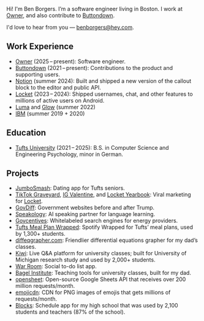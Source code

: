 Hi! I'm Ben Borgers. I’m a software engineer living in Boston. I work at [Owner](https://owner.com), and also contribute to [Buttondown](https://buttondown.com).

I'd love to hear from you — [benborgers@hey.com](mailto:benborgers@hey.com).

## Work Experience

- [Owner](https://owner.com) (2025 – present): Software engineer.
- [Buttondown](https://buttondown.com) (2021 – present): Contributions to the product and supporting users.
- [Notion](https://notion.so/product) (summer 2024): Built and shipped a new version of the callout block to the editor and public API.
- [Locket](https://locket.camera) (2023 – 2024): Shipped usernames, chat, and other features to millions of active users on Android.
- [Luma](https://lu.ma) and [Glow](https://glow.app) (summer 2022)
- [IBM](https://www.ibm.com/guardium) (summer 2019 + 2020)

## Education

- [Tufts University](https://tufts.edu) (2021 – 2025): B.S. in Computer Science and Engineering Psychology, minor in German.

## Projects

- [JumboSmash](https://jumbosmash.app): Dating app for Tufts seniors.
- [TikTok Graveyard](https://tiktokgraveyard.com), [IG Valentine](https://igvalentine.com), and [Locket Yearbook](https://locketyearbook.com/kXYrENR6d1FPjUYYTDRI): Viral marketing for [Locket](https://locket.camera).
- [GovDiff](https://govdiff.com): Government websites before and after Trump.
- [Speakology](https://speakology.ai): AI speaking partner for language learning.
- [Govcentives](https://govcentives.com): Whitelabeled search engines for energy providers.
- [Tufts Meal Plan Wrapped](/wrapped): Spotify Wrapped for Tufts’ meal plans, used by 1,300+ students.
- [diffeqgrapher.com](https://diffeqgrapher.com): Friendlier differential equations grapher for my dad’s classes.
- [Kiwi](https://ask.kiwi): Live Q&A platform for university classes; built for University of Michigan research study and used by 2,000+ students.
- [War Room](https://war.elk.sh): Social to-do list app.
- [Bagel Institute](https://bagel.institute): Teaching tools for university classes, built for my dad.
- [opensheet](https://opensheet.elk.sh): Open-source Google Sheets API that receives over 200 million requests/month.
- [emojicdn](https://emojicdn.elk.sh): CDN for PNG images of emojis that gets millions of requests/month.
- [Blocks](/blocks): Schedule app for my high school that was used by 2,100 students and teachers (87% of the school).

<script>
  const currentScript = document.currentScript;
  const LOCAL_STORAGE_KEY = "www:magic_interest";

  (async () => {
    if (localStorage.getItem(LOCAL_STORAGE_KEY) === null) {
      const res = await fetch('/api/magic-interest')

      if (!res.ok) {
        return;
      }

      localStorage.setItem(LOCAL_STORAGE_KEY, await res.text())
    }

    currentScript.outerHTML = `
        <h2>Interests</h2>
        <ul>
          <li>${localStorage.getItem(LOCAL_STORAGE_KEY)}</li>
        </ul>
        <!-- https://github.com/benborgers/www/blob/main/src/pages/api/magic-interest.ts -->
        <!-- :) -->
      `;
  })()
</script>
